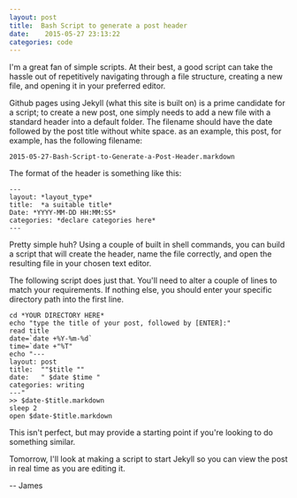 ```yaml
---
layout: post
title:  Bash Script to generate a post header
date:    2015-05-27 23:13:22
categories: code
---
```


I'm a great fan of simple scripts.  At their best, a good script can take the hassle out of repetitively navigating through a file structure, creating a new file, and opening it in your preferred editor.

Github pages using Jekyll (what this site is built on) is a prime candidate for a script; to create a new post, one simply needs to add a new file with a standard header into a default folder.  The filename should have the date followed by the post title without white space.  as an example, this post, for example, has the following filename:

    2015-05-27-Bash-Script-to-Generate-a-Post-Header.markdown


The format of the header is something like this:

    ---
    layout: *layout_type*
    title:  *a suitable title*
    Date: *YYYY-MM-DD HH:MM:SS*
    categories: *declare categories here*
    ---


Pretty simple huh?  Using a couple of built in shell commands, you can build a script that will create the header, name the file correctly, and open the resulting file in your chosen text editor.

The following script does just that. You'll need to alter a couple of lines to match your requirements. If nothing else, you should enter your specific directory path into the first line.  


    cd *YOUR DIRECTORY HERE*
    echo "type the title of your post, followed by [ENTER]:"
    read title
    date=`date +%Y-%m-%d`
    time=`date +"%T"
    echo "---
    layout: post
    title:  ""$title ""
    date:   " $date $time "
    categories: writing
    ---"
    >> $date-$title.markdown
    sleep 2
    open $date-$title.markdown

This isn't perfect, but may provide a starting point if you're looking to do something similar.


Tomorrow, I'll look at making a script to start Jekyll so you can view the post in real time as you are editing it.


--
James
